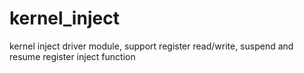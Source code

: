 # kernel_inject
kernel inject driver module, support register read/write, suspend and resume register inject function
